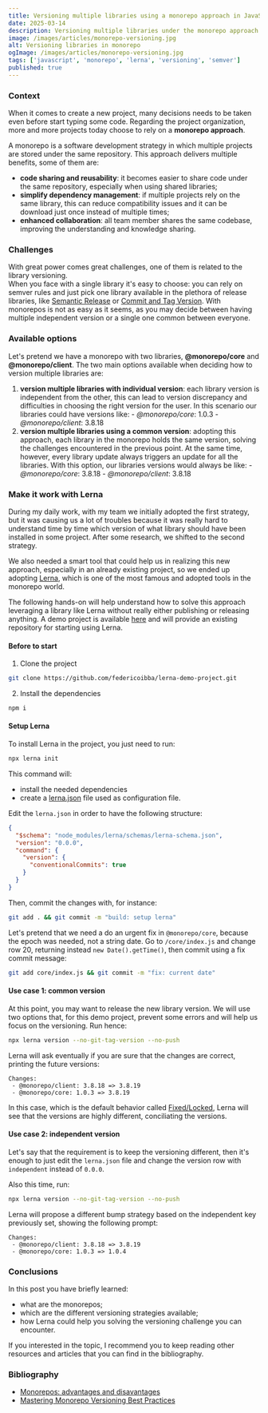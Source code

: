 ```yaml
---
title: Versioning multiple libraries using a monorepo approach in JavaScript
date: 2025-03-14
description: Versioning multiple libraries under the monorepo approach can be challenging, let's see how to face this problems.
image: /images/articles/monorepo-versioning.jpg
alt: Versioning libraries in monorepo
ogImage: /images/articles/monorepo-versioning.jpg
tags: ['javascript', 'monorepo', 'lerna', 'versioning', 'semver']
published: true
---
```


### Context

When it comes to create a new project, many decisions needs to be taken even before start typing some code. Regarding the project organization, more and more projects today choose to rely on a **monorepo approach**.

A monorepo is a software development strategy in which multiple projects are stored under the same repository. This approach delivers multiple benefits, some of them are:

- **code sharing and reusability**: it becomes easier to share code under the same repository, especially when using shared libraries;
- **simplify dependency management**: if multiple projects rely on the same library, this can reduce compatibility issues and it can be download just once instead of multiple times;
- **enhanced collaboration**: all team member shares the same codebase, improving the understanding and knowledge sharing.

### Challenges

With great power comes great challenges, one of them is related to the library versioning.  
When you face with a single library it's easy to choose: you can rely on semver rules and just pick one library available in the plethora of release libraries, like <a href="https://github.com/semantic-release/semantic-release" target="_blank">Semantic Release</a> or <a href="https://github.com/absolute-version/commit-and-tag-version" target="_blank">Commit and Tag Version</a>.
With monorepos is not as easy as it seems, as you may decide between having multiple independent version or a single one common between everyone.

### Available options

Let's pretend we have a monorepo with two libraries, **@monorepo/core** and **@monorepo/client**. The two main options available when deciding how to version multiple libraries are:

1. **version multiple libraries with individual version**: each library version is independent from the other, this can lead to version discrepancy and difficulties
   in choosing the right version for the user. In this scenario our libraries could have versions like: - _@monorepo/core_: 1.0.3 - _@monorepo/client_: 3.8.18
2. **version multiple libraries using a common version**: adopting this approach, each library in the monorepo holds the same version, solving the
   challenges encountered in the previous point. At the same time, however, every library update always triggers an update for all the libraries. With this option, our libraries versions would always be like: - _@monorepo/core_: 3.8.18 - _@monorepo/client_: 3.8.18

### Make it work with Lerna

During my daily work, with my team we initially adopted the first strategy, but it was causing us a lot of troubles because it was really hard to understand time by time which version of what library should have been installed in some project.
After some research, we shifted to the second strategy.

We also needed a smart tool that could help us in realizing this new approach, especially in an already existing project, so we ended up adopting <a href="https://lerna.js.org/" target="_blank">Lerna</a>,
which is one of the most famous and adopted tools in the monorepo world.

The following hands-on will help understand how to solve this approach leveraging a library like Lerna without really either publishing or releasing anything. A demo project is available <a href="https://github.com/federicoibba/lerna-demo-project" target="_blank">here</a> and will provide an existing repository for starting using Lerna.

#### Before to start

1. Clone the project

```bash
git clone https://github.com/federicoibba/lerna-demo-project.git
```

2. Install the dependencies

```bash
npm i
```

#### Setup Lerna

To install Lerna in the project, you just need to run:

```bash
npx lerna init
```

This command will:

- install the needed dependencies
- create a [lerna.json](https://lerna.js.org/docs/api-reference/configuration) file used as configuration file.

Edit the `lerna.json` in order to have the following structure:

```json [lerna.json]
{
  "$schema": "node_modules/lerna/schemas/lerna-schema.json",
  "version": "0.0.0",
  "command": {
    "version": {
      "conventionalCommits": true
    }
  }
}
```

Then, commit the changes with, for instance:

```bash
git add . && git commit -m "build: setup lerna"
```

Let's pretend that we need a do an urgent fix in `@monorepo/core`, because the epoch was needed, not a string date.
Go to `/core/index.js` and change row 20, returning instead `new Date().getTime()`, then commit using a fix commit message:

```bash
git add core/index.js && git commit -m "fix: current date"
```

#### Use case 1: common version

At this point, you may want to release the new library version.
We will use two options that, for this demo project, prevent some errors and will help us focus on the versioning. Run hence:

```bash
npx lerna version --no-git-tag-version --no-push
```

Lerna will ask eventually if you are sure that the changes are correct, printing the future versions:

```
Changes:
 - @monorepo/client: 3.8.18 => 3.8.19
 - @monorepo/core: 1.0.3 => 3.8.19
```

In this case, which is the default behavior called [Fixed/Locked](https://lerna.js.org/docs/features/version-and-publish#fixedlocked-mode-default), Lerna will see that the versions are highly different, conciliating the versions.

#### Use case 2: independent version

Let's say that the requirement is to keep the versioning different, then it's enough to just edit the `lerna.json` file and change the version row with `independent` instead of `0.0.0`.

Also this time, run:

```bash
npx lerna version --no-git-tag-version --no-push
```

Lerna will propose a different bump strategy based on the independent key previously set, showing the following prompt:

```
Changes:
 - @monorepo/client: 3.8.18 => 3.8.19
 - @monorepo/core: 1.0.3 => 1.0.4
```

### Conclusions

In this post you have briefly learned:

- what are the monorepos;
- which are the different versioning strategies available;
- how Lerna could help you solving the versioning challenge you can encounter.

If you interested in the topic, I recommend you to keep reading other resources and articles that you can find in the bibliography.

### Bibliography

- <a href="https://medium.com/@alessandro.traversi/monorepos-advantages-and-disadvantages-233c1b7146c2" target="_blank">Monorepos: advantages and disavantages</a>
- <a href="https://amarchenko.dev/blog/2023-09-26-versioning/" target="_blank">Mastering Monorepo Versioning Best Practices</a>
